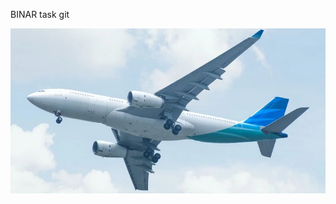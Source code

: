 BINAR task git

<img src="https://raw.githubusercontent.com/BoboiAzumi/flight-simulation/refs/heads/main/pesawat-mendarat.webp">
